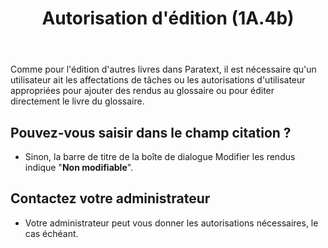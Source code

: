 ﻿---
title: Autorisation d'édition (1A.4b)
---
Comme pour l'édition d'autres livres dans Paratext, il est nécessaire qu'un utilisateur ait les affectations de tâches ou les autorisations d'utilisateur appropriées pour ajouter des rendus au glossaire ou pour éditer directement le livre du glossaire.

## Pouvez-vous saisir dans le champ citation ?

-   Sinon, la barre de titre de la boîte de dialogue Modifier les rendus indique "**Non modifiable**".

## Contactez votre administrateur

-   Votre administrateur peut vous donner les autorisations nécessaires, le cas échéant.

